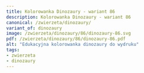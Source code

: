 ```yaml
---
title: Kolorowanka Dinozaury - wariant 86
description: Kolorowanka Dinozaury - wariant 86
canonical: /zwierzeta/dinozaury/
variant_of: dinozaury
image: /zwierzeta/dinozaury/86/dinozaury-86.svg
pdf: /zwierzeta/dinozaury/86/dinozaury-86.pdf
alt: "Edukacyjna kolorowanka dinozaury do wydruku"
tags:
- zwierzeta
- dinozaury
---
```

